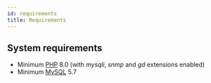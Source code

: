 ```yaml
---
id: requirements
title: Requirements
---
```


## System requirements

* Minimum [PHP](https://php.net/) 8.0 (with *mysqli*, *snmp* and *gd* extensions enabled)
* Minimum [MySQL](https://www.mysql.com/) 5.7
